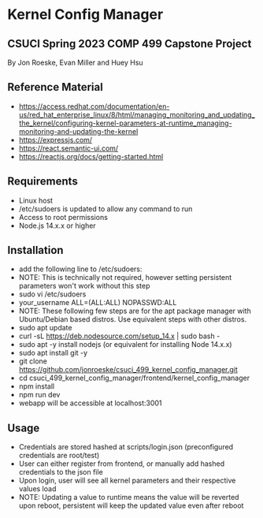 # Kernel Config Manager
## CSUCI Spring 2023 COMP 499 Capstone Project 
By Jon Roeske, Evan Miller and Huey Hsu

## Reference Material
- https://access.redhat.com/documentation/en-us/red_hat_enterprise_linux/8/html/managing_monitoring_and_updating_the_kernel/configuring-kernel-parameters-at-runtime_managing-monitoring-and-updating-the-kernel
- https://expressjs.com/
- https://react.semantic-ui.com/
- https://reactjs.org/docs/getting-started.html

## Requirements
- Linux host
- /etc/sudoers is updated to allow any command to run
- Access to root permissions
- Node.js 14.x.x or higher

## Installation
- add the following line to /etc/sudoers:
- NOTE: This is technically not required, however setting persistent parameters won't work without this step
- sudo vi /etc/sudoers 
- your_username ALL=(ALL:ALL) NOPASSWD:ALL
- NOTE: These following few steps are for the apt package manager with Ubuntu/Debian based distros. Use equivalent steps with other distros.
- sudo apt update
- curl -sL https://deb.nodesource.com/setup_14.x | sudo bash -
- sudo apt -y install nodejs (or equivalent for installing Node 14.x.x)
- sudo apt install git -y
- git clone https://github.com/jonroeske/csuci_499_kernel_config_manager.git
- cd csuci_499_kernel_config_manager/frontend/kernel_config_manager
- npm install
- npm run dev
- webapp will be accessible at localhost:3001

## Usage
- Credentials are stored hashed at scripts/login.json (preconfigured credentials are root/test)
- User can either register from frontend, or manually add hashed credentials to the json file
- Upon login, user will see all kernel parameters and their respective values load
- NOTE: Updating a value to runtime means the value will be reverted upon reboot, persistent will keep the updated value even after reboot
